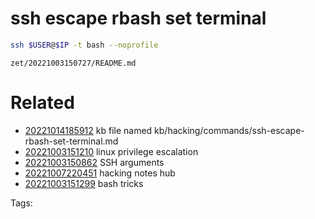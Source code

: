 # ssh escape rbash set terminal
```bash
ssh $USER@$IP -t bash --noprofile
```

` zet/20221003150727/README.md `

# Related

- [20221014185912](/zet/20221014185912/README.md) kb file named kb/hacking/commands/ssh-escape-rbash-set-terminal.md
- [20221003151210](/zet/20221003151210/README.md) linux privilege escalation
- [20221003150862](/zet/20221003150862/README.md) SSH arguments
- [20221007220451](/zet/20221007220451/README.md) hacking notes hub
- [20221003151299](/zet/20221003151299/README.md) bash tricks

Tags:

    
